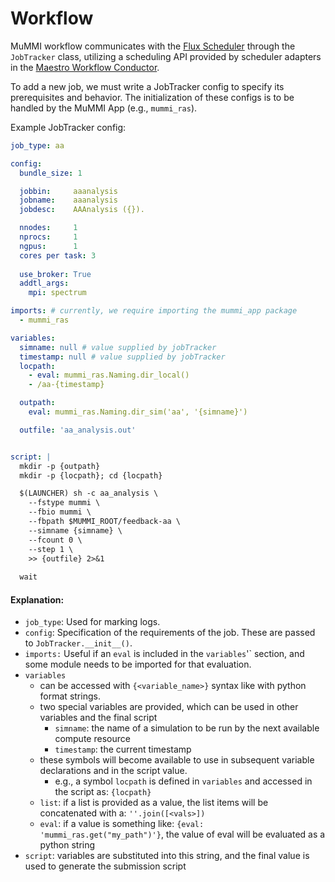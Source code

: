 # Workflow

MuMMI workflow communicates with the [Flux Scheduler](https://github.com/flux-framework/flux-sched) 
through the `JobTracker` class, utilizing a scheduling API provided by scheduler adapters in the 
[Maestro Workflow Conductor](https://github.com/LLNL/maestrowf).

To add a new job, we must write a JobTracker 
config to specify its prerequisites and behavior. The initialization of these 
configs is to be handled by the MuMMI App (e.g., `mummi_ras`).

Example JobTracker config:

```yaml
job_type: aa

config:
  bundle_size: 1

  jobbin:     aaanalysis
  jobname:    aaanalysis
  jobdesc:    AAAnalysis ({}).

  nnodes:     1
  nprocs:     1
  ngpus:      1
  cores per task: 3
  
  use_broker: True
  addtl_args:
    mpi: spectrum

imports: # currently, we require importing the mummi_app package
  - mummi_ras

variables:
  simname: null # value supplied by jobTracker
  timestamp: null # value supplied by jobTracker
  locpath:
    - eval: mummi_ras.Naming.dir_local()
    - /aa-{timestamp}

  outpath:
    eval: mummi_ras.Naming.dir_sim('aa', '{simname}')

  outfile: 'aa_analysis.out'


script: |
  mkdir -p {outpath}
  mkdir -p {locpath}; cd {locpath}

  $(LAUNCHER) sh -c aa_analysis \
    --fstype mummi \
    --fbio mummi \
    --fbpath $MUMMI_ROOT/feedback-aa \
    --simname {simname} \
    --fcount 0 \
    --step 1 \
    >> {outfile} 2>&1
  
  wait
```

#### Explanation:

- `job_type`: Used for marking logs.
- `config`: Specification of the requirements of the job. These are passed to 
  `JobTracker.__init__()`.
- `imports:` Useful if an `eval` is included in the `variables`'` section, 
  and some module needs to be imported for that evaluation.
- `variables`
	- can be accessed with `{<variable_name>}` syntax like with python format strings.
	- two special variables are provided, which can be used in other variables 
	  and the final script
		- `simname`: the name of a simulation to be run by the next available 
		  compute resource
		- `timestamp`: the current timestamp
	- these symbols will become available to use in subsequent variable declarations and in the script value.
		- e.g., a symbol `locpath` is defined in `variables` and accessed in 
		  the script as: `{locpath}`
	- `list`: if a list is provided as a value, the list items will be concatenated with a: `''.join([<vals>])`
	- `eval`: if a value is something like: `{eval: 'mummi_ras.get("my_path")'}`, the value of eval will be evaluated as a python string
- `script`: variables are substituted into this string, and the final value 
  is used to generate the submission script

